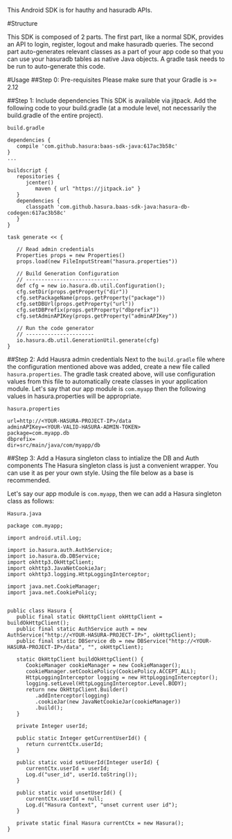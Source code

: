 This Android SDK is for hauthy and hasuradb APIs.

#Structure

This SDK is composed of 2 parts.
The first part, like a normal SDK, provides an API to login, register, logout and make hasuradb queries.
The second part auto-generates relevant classes as a part of your app code so that you can use your hasuradb
tables as native Java objects. A gradle task needs to be run to auto-generate this code.


#Usage
##Step 0: Pre-requisites
Please make sure that your Gradle is >= 2.12

##Step 1: Include dependencies
This SDK is available via jitpack.
Add the following code to your build.gradle (at a module level, not necessarily the build.gradle of the entire project).

``build.gradle``
```
dependencies {
   compile 'com.github.hasura:baas-sdk-java:617ac3b58c'
}
...

buildscript {
   repositories {
      jcenter()
         maven { url "https://jitpack.io" }
   }
   dependencies {
      classpath 'com.github.hasura.baas-sdk-java:hasura-db-codegen:617ac3b58c'
   }
}

task generate << {

   // Read admin credentials
   Properties props = new Properties()
   props.load(new FileInputStream("hasura.properties"))

   // Build Generation Configuration
   // ------------------------------
   def cfg = new io.hasura.db.util.Configuration();
   cfg.setDir(props.getProperty("dir"))
   cfg.setPackageName(props.getProperty("package"))
   cfg.setDBUrl(props.getProperty("url"))
   cfg.setDBPrefix(props.getProperty("dbprefix"))
   cfg.setAdminAPIKey(props.getProperty("adminAPIKey"))

   // Run the code generator
   // ----------------------
   io.hasura.db.util.GenerationUtil.generate(cfg)
}
```

##Step 2: Add Hausra admin credentials
Next to the ``build.gradle`` file where the configuration mentioned above was added,
create a new file called ``hasura.properties``.
The gradle task created above, will use configuration values from this file to
automatically create classes in your application module. Let's say that our
app module is ``com.myapp`` then the following values in hasura.properties will
be appropriate.

``hasura.properties``
```
url=http://<YOUR-HASURA-PROJECT-IP>/data
adminAPIKey=<YOUR-VALID-HASURA-ADMIN-TOKEN>
package=com.myapp.db
dbprefix=
dir=src/main/java/com/myapp/db
```

##Step 3: Add a Hasura singleton class to intialize the DB and Auth components
The Hasura singleton class is just a convenient wrapper. You can use it as
per your own style. Using the file below as a base is recommended.

Let's say our app module is ``com.myapp``, then we can add a Hasura singleton
class as follows:

``Hasura.java``
```
package com.myapp;

import android.util.Log;

import io.hasura.auth.AuthService;
import io.hasura.db.DBService;
import okhttp3.OkHttpClient;
import okhttp3.JavaNetCookieJar;
import okhttp3.logging.HttpLoggingInterceptor;

import java.net.CookieManager;
import java.net.CookiePolicy;


public class Hasura {
   public final static OkHttpClient okHttpClient = buildOkHttpClient();
   public final static AuthService auth = new AuthService("http://<YOUR-HASURA-PROJECT-IP>", okHttpClient);
   public final static DBService db = new DBService("http://<YOUR-HASURA-PROJECT-IP>/data", "", okHttpClient);

   static OkHttpClient buildOkHttpClient() {
      CookieManager cookieManager = new CookieManager();
      cookieManager.setCookiePolicy(CookiePolicy.ACCEPT_ALL);
      HttpLoggingInterceptor logging = new HttpLoggingInterceptor();
      logging.setLevel(HttpLoggingInterceptor.Level.BODY);
      return new OkHttpClient.Builder()
         .addInterceptor(logging)
         .cookieJar(new JavaNetCookieJar(cookieManager))
         .build();
   }

   private Integer userId;

   public static Integer getCurrentUserId() {
      return currentCtx.userId;
   }

   public static void setUserId(Integer userId) {
      currentCtx.userId = userId;
      Log.d("user_id", userId.toString());
   }

   public static void unsetUserId() {
      currentCtx.userId = null;
      Log.d("Hasura Context", "unset current user id");
   }

   private static final Hasura currentCtx = new Hasura();
}
```


